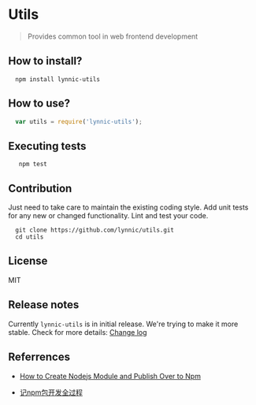 Utils
===
> Provides common tool in web frontend development

## How to install?

```shell
  npm install lynnic-utils
```

## How to use?

```js
  var utils = require('lynnic-utils');
 ```

## Executing tests

```shell
   npm test
```

## Contribution

Just need to take care to maintain the existing coding style. Add unit tests for any new or changed functionality. Lint and test your code.

```shell
  git clone https://github.com/lynnic/utils.git
  cd utils
```

## License

MIT

## Release notes

Currently ```lynnic-utils``` is in initial release. We're trying to make it more stable. Check for more details: [Change log](https://github.com/lynnic26/utils/blob/master/Changelog.md)


## Referrences

* [How to Create Nodejs Module and Publish Over to Npm](http://www.c-sharpcorner.com/UploadFile/g_arora/how-to-create-nodejs-module-and-publish-over-to-npm/)

* [记npm包开发全过程](http://www.cnblogs.com/xiaoheimiaoer/p/5041266.html)
